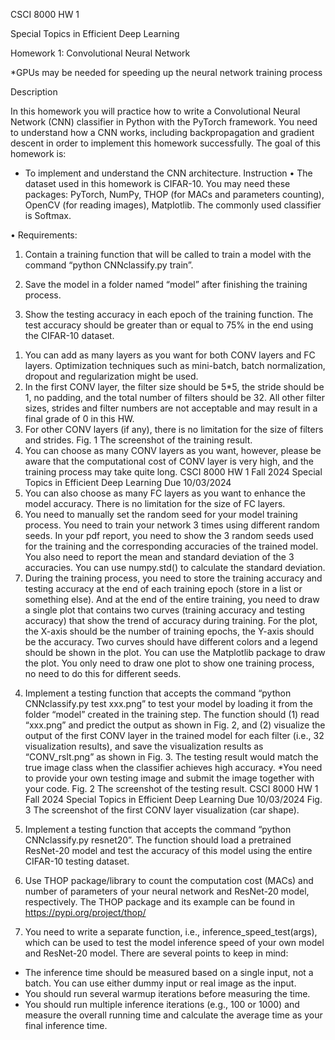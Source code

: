 CSCI 8000 HW 1

Special Topics in Efficient Deep Learning

Homework 1: Convolutional Neural Network

*GPUs may be needed for speeding up the neural network training process 

Description

In this homework you will practice how to write a Convolutional Neural Network (CNN) classifier
in Python with the PyTorch framework. You need to understand how a CNN works, including
backpropagation and gradient descent in order to implement this homework successfully. The goal
of this homework is:
- To implement and understand the CNN architecture.
Instruction
• The dataset used in this homework is CIFAR-10. You may need these packages: PyTorch,
NumPy, THOP (for MACs and parameters counting), OpenCV (for reading images),
Matplotlib. The commonly used classifier is Softmax.

• Requirements:

1. Contain a training function that will be called to train a model with the command
“python CNNclassify.py train”.

2. Save the model in a folder named “model” after finishing the training process.

3. Show the testing accuracy in each epoch of the training function. The test accuracy
should be greater than or equal to 75% in the end using the CIFAR-10 dataset.

1) You can add as many layers as you want for both CONV layers and FC layers.
Optimization techniques such as mini-batch, batch normalization, dropout and
regularization might be used.
2) In the first CONV layer, the filter size should be 5*5, the stride should be 1, no
padding, and the total number of filters should be 32. All other filter sizes, strides
and filter numbers are not acceptable and may result in a final grade of 0 in this
HW.
3) For other CONV layers (if any), there is no limitation for the size of filters and
strides.
Fig. 1 The screenshot of the training result.
4) You can choose as many CONV layers as you want, however, please be aware that
the computational cost of CONV layer is very high, and the training process may
take quite long.
CSCI 8000 HW 1
Fall 2024 Special Topics in Efficient Deep Learning Due 10/03/2024
5) You can also choose as many FC layers as you want to enhance the model accuracy.
There is no limitation for the size of FC layers.
6) You need to manually set the random seed for your model training process. You
need to train your network 3 times using different random seeds. In your pdf report,
you need to show the 3 random seeds used for the training and the corresponding
accuracies of the trained model. You also need to report the mean and standard
deviation of the 3 accuracies. You can use numpy.std() to calculate the standard
deviation.
7) During the training process, you need to store the training accuracy and testing
accuracy at the end of each training epoch (store in a list or something else). And
at the end of the entire training, you need to draw a single plot that contains two
curves (training accuracy and testing accuracy) that show the trend of accuracy
during training. For the plot, the X-axis should be the number of training epochs,
the Y-axis should be the accuracy. Two curves should have different colors and a
legend should be shown in the plot. You can use the Matplotlib package to draw
the plot. You only need to draw one plot to show one training process, no need to
do this for different seeds.

4. Implement a testing function that accepts the command “python CNNclassify.py test
xxx.png” to test your model by loading it from the folder “model” created in the
training step. The function should (1) read “xxx.png” and predict the output as shown
in Fig. 2, and (2) visualize the output of the first CONV layer in the trained model for
each filter (i.e., 32 visualization results), and save the visualization results as
“CONV_rslt.png” as shown in Fig. 3. The testing result would match the true image
class when the classifier achieves high accuracy. *You need to provide your own
testing image and submit the image together with your code.
Fig. 2 The screenshot of the testing result.
CSCI 8000 HW 1
Fall 2024 Special Topics in Efficient Deep Learning Due 10/03/2024
Fig. 3 The screenshot of the first CONV layer visualization (car shape).

5. Implement a testing function that accepts the command “python CNNclassify.py
resnet20”. The function should load a pretrained ResNet-20 model and test the
accuracy of this model using the entire CIFAR-10 testing dataset.

6. Use THOP package/library to count the computation cost (MACs) and number of
parameters of your neural network and ResNet-20 model, respectively. The THOP
package and its example can be found in https://pypi.org/project/thop/

7. You need to write a separate function, i.e., inference_speed_test(args), which can be
used to test the model inference speed of your own model and ResNet-20 model.
There are several points to keep in mind:
- The inference time should be measured based on a single input, not a batch. You
can use either dummy input or real image as the input.
- You should run several warmup iterations before measuring the time.
- You should run multiple inference iterations (e.g., 100 or 1000) and measure the
overall running time and calculate the average time as your final inference time.

